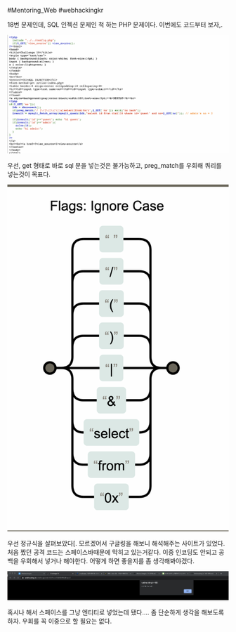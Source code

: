 #Mentoring_Web #webhackingkr

18번 문제인데, SQL 인젝션 문제인 척 하는 PHP 문제이다. 이번에도 코드부터 보자,.

![](img/18-01.png)

우선, get 형태로 바로 sql 문을 넣는것은 불가능하고,  preg_match를 우회해 쿼리를 넣는것이 목표다.

![](img/18-02.png)

우선 정규식을 살펴보았다[. 모르겠어서 구글링을 해보니 해석해주는 사이트가 있었다. 처음 짰던 공격 코드는 스페이스바때문에 막히고 있는거같다. 이중 인코딩도 안되고 공백을 우회해서 넣거나 해야한다. 어떻게 하면 좋을지를 좀 생각해봐야겠다.

![](img/18-03.png)

혹시나 해서 스페이스를 그냥 엔티티로 넣었는데 됐다…. 좀 단순하게 생각을 해보도록 하자. 우회를 꼭 이중으로 할 필요는 없다.